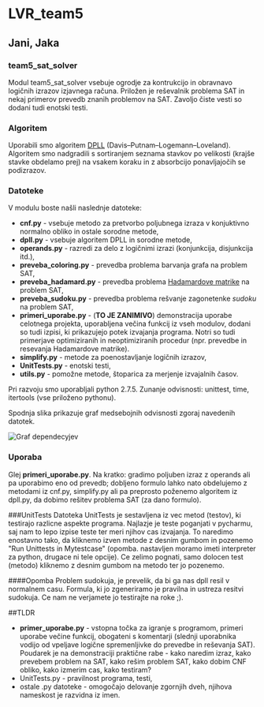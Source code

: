 # LVR_team5

## Jani, Jaka

### team5_sat_solver
Modul team5_sat_solver vsebuje ogrodje za kontrukcijo in obravnavo logičnih izrazov izjavnega računa. Priložen je reševalnik problema SAT in nekaj primerov prevedb znanih problemov na SAT.
Zavoljo čiste vesti so dodani tudi enotski testi.

### Algoritem
Uporabili smo algoritem [DPLL](https://en.wikipedia.org/wiki/DPLL_algorithm) (Davis–Putnam–Logemann–Loveland).
Algoritem smo nadgradili s sortiranjem  seznama stavkov po velikosti (krajše stavke obdelamo prej) na vsakem koraku in z absorbcijo ponavljajočih se podizrazov.

### Datoteke
V modulu boste našli naslednje datoteke:
- **cnf.py** - vsebuje metodo za pretvorbo poljubnega izraza v konjuktivno normalno obliko in ostale sorodne metode,
- **dpll.py** - vsebuje algoritem DPLL in sorodne metode,
- **operands.py** - razredi za delo z logičnimi izrazi (konjunkcija, disjunkcija itd.),
- **preveba_coloring.py** - prevedba problema barvanja grafa na problem SAT,
- **preveba_hadamard.py** - prevedba problema [Hadamardove matrike](https://en.wikipedia.org/wiki/Hadamard_matrix) na problem SAT,
- **preveba_sudoku.py** - prevedba problema rešvanje zagonetenke *sudoku* na problem SAT,
- **primeri_uporabe.py** - (**TO JE ZANIMIVO**) demonstracija uporabe celotnega projekta, uporabljena večina funkcij iz vseh modulov, dodani so tudi izpisi, ki prikazujejo potek izvajanja programa. Notri so tudi primerjave optimiziranih in neoptimiziranih procedur (npr. prevedbe in resevanja Hadamardove matrike).
- **simplify.py** - metode za poenostavljanje logičnih izrazov,
- **UnitTests.py** - enotski testi,
- **utils.py** - pomožne metode, štoparica za merjenje izvajalnih časov.
               
Pri razvoju smo uporabljali python 2.7.5.
Zunanje odvisnosti: unittest, time, itertools (vse priloženo pythonu).

Spodnja slika prikazuje graf medsebojnih odvisnosti zgoraj navedenih datotek.

![Graf dependecyjev](http://imgur.com/RvuqM2x)

### Uporaba
Glej **primeri_uporabe.py**. Na kratko: gradimo poljuben izraz  z operands ali pa uporabimo eno od prevedb; dobljeno formulo lahko nato obdelujemo z metodami iz cnf.py, simplify.py ali pa preprosto poženemo algoritem iz dpll.py, da dobimo rešitev problema SAT (za dano formulo).

###UnitTests
Datoteka UnitTests je sestavljena iz vec metod (testov), ki testirajo razlicne aspekte programa. Najlazje je teste poganjati v pycharmu, saj nam to lepo izpise teste ter meri njihov cas izvajanja. To naredimo enostavno tako, da kliknemo izven metode z desnim gumbom in pozenemo "Run Unittests in Mytestcase" (opomba. nastavljen moramo imeti interpreter za python, drugace ni tele opcije). Ce zelimo pognati, samo dolocen test (metodo) kliknemo z desnim gumbom na metodo ter jo pozenemo.

####Opomba
Problem sudokuja, je prevelik, da bi ga nas dpll resil v normalnem casu. Formula, ki jo zgeneriramo je pravilna in ustreza resitvi sudokuja. Ce nam ne verjamete jo testirajte na roke ;).

##TLDR
* **primer_uporabe.py** - vstopna točka za igranje s programom, primeri uporabe večine funkcij, obogateni s komentarji (slednji uporabnika vodijo od vpeljave logične spremenljivke do prevedbe in reševanja SAT). Poudarek je na demonstraciji praktične rabe - kako naredim izraz, kako prevebem problem na SAT, kako rešim problem SAT, kako dobim CNF obliko, kako izmerim cas, kako testiram?
* UnitTests.py - pravilnost programa, testi,
* ostale .py datoteke - omogočajo delovanje zgornjih dveh, njihova nameskost je razvidna iz imen.